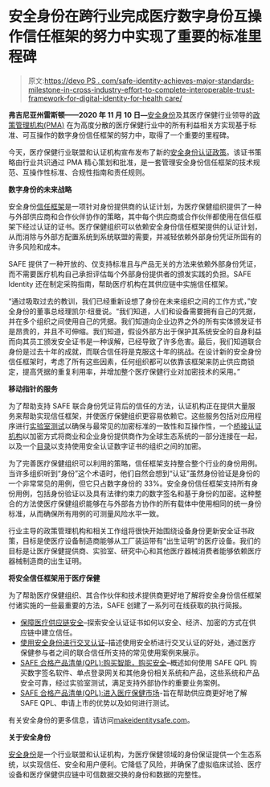# 安全身份在跨行业完成医疗数字身份互操作信任框架的努力中实现了重要的标准里程碑

> 原文:[https://devo PS . com/safe-identity-achieves-major-standards-milestone-in-cross-industry-effort-to-complete-interoperable-trust-framework-for-digital-identity-for-health care/](https://devops.com/safe-identity-achieves-major-standards-milestone-in-cross-industry-effort-to-complete-interoperable-trust-framework-for-digital-identities-for-healthcare/)

**弗吉尼亚州雷斯顿——2020 年 11 月 10 日—**[安全身份](https://makeidentitysafe.com/)及其医疗保健行业领导的[政策管理机构(PMA)](https://makeidentitysafe.com/policy-management-authority/) 在为高度分散的医疗保健行业中的所有利益相关方实现基于标准、可互操作的数字身份信任框架的努力中，取得了一个重要的里程碑。

今天，医疗保健行业联盟和认证机构宣布发布了新的[安全身份认证政策](https://makeidentitysafe.com/safe-identity-bridge-ca/)。该证书策略由行业共识通过 PMA 精心策划和批准，是一套管理安全身份信任框架的技术规范、互操作性标准、合规性指南和责任规则。

**数字身份的未来战略**

安全身份[信任框架](https://makeidentitysafe.com/trust-framework/)是一项针对身份提供商的认证计划，为医疗保健组织提供了一种与外部供应商和合作伙伴协作的策略，其中每个供应商或合作伙伴都使用在信任框架下经过认证的证书。医疗保健组织可以依赖安全身份信任框架提供的认证计划，从而消除与外部方配置系统到系统联盟的需要，并减轻依赖外部身份凭证所固有的许多风险和成本。

SAFE 提供了一种开放的、仅支持标准且与产品无关的方法来依赖外部身份凭证，而不需要医疗机构自己承担评估每个外部身份提供者的颁发实践的负担。SAFE Identity 还在制定采购指南，帮助医疗机构在其供应链中实施信任框架。

“通过吸取过去的教训，我们已经重新设想了身份在未来组织之间的工作方式，”安全身份的董事总经理凯尔·纽曼说。“我们知道，人们和设备需要拥有自己的凭据，并在多个组织之间使用自己的凭据。我们知道向企业边界之外的所有实体颁发证书是昂贵的，并且不可伸缩。我们知道，假设外部方出于保护其系统安全的自身利益而向其员工颁发安全证书是一种误解，已经导致了许多危害。最后，我们知道联合身份是过去十年的成就，而联合信任将是克服这十年的挑战。在设计新的安全身份信任框架时，考虑了所有这些因素，任何组织都可以依靠该框架来防止供应商锁定，提高凭据的重复利用率，并增加整个医疗保健行业对加密技术的采用。”

**移动指针的服务**

为了帮助支持 SAFE 联合身份凭证背后的信任的方法，认证机构正在提供大量服务来帮助实现信任框架，并使医疗保健组织更容易依赖它。这些服务包括对应用程序进行[实验室测试](https://makeidentitysafe.com/qpl/)以确保与最常见的加密标准的一致性和互操作性，一个[桥接认证机构](https://makeidentitysafe.com/safe-identity-bridge-ca/)以加密方式将商业和企业身份提供商作为全球生态系统的一部分连接在一起，以及一个[目录](https://makeidentitysafe.com/safe-global-encryption-directory/)以支持使用安全认证数字证书的组织之间的加密。

为了完善医疗保健组织可以利用的策略，信任框架支持整合整个行业的身份用例。当许多组织听到“身份”这个术语时，他们自然会想到“认证”虽然身份验证是身份的一个非常常见的用例，但它只占数字身份的 33%。安全身份信任框架支持所有身份用例，包括身份验证以及具有法律约束力的数字签名和基于身份的加密。这种整合的方法使医疗保健组织能够在与外部各方协作的所有载体中使用相同的统一身份标准，从而确保所有用例的可测量风险水平一致。

行业主导的政策管理机构和相关工作组将很快开始围绕设备身份更新安全证书政策，目标是使医疗设备制造商能够从工厂装运带有“出生证明”的医疗设备。我们的目标是让医疗保健提供商、实验室、研究中心和其他医疗器械消费者能够依赖医疗器械制造商的出生证明。

**将安全信任框架用于医疗保健**

为了帮助医疗保健组织、其合作伙伴和技术提供商更好地了解将安全身份信任框架付诸实施的一些最重要的方法，SAFE 创建了一系列可在线获取的执行简报。

*   [保障医疗供应链安全](http://makeidentitysafe.com/download/supply-chain-pamphlet/)–探索安全认证证书如何以安全、经济、加密的方式在供应链中建立信任。
*   [使用安全身份进行交叉认证](http://makeidentitysafe.com/download/cross-certification-pamphlet/)–描述使用安全桥进行交叉认证的好处，通过医疗保健参与者之间的联合信任所支持的常见使用案例来展示。
*   [SAFE 合格产品清单(QPL):购买智能，购买安全](http://makeidentitysafe.com/download/qpl-pamphlet-rps/)–概述如何使用 SAFE QPL 购买数字签名软件、单点登录网关和其他身份相关系统和产品，这些系统和产品安全可靠，经过实验室测试，满足支持外部协作的重要业务案例。
*   [SAFE 合格产品清单(QPL):进入医疗保健市场](http://makeidentitysafe.com/download/qpl-pamphlet-vendors/)-旨在帮助供应商更好地了解 SAFE QPL、申请上市的优势以及如何进行测试。

有关安全身份的更多信息，请访问[makeidentitysafe.com](https://makeidentitysafe.com/)。

**关于安全身份**

[安全身份](https://makeidentitysafe.com/)是一个行业联盟和认证机构，为医疗保健领域的身份保证提供一个生态系统，以实现信任、安全和用户便利。它降低了风险，并确保了虚拟临床试验、医疗设备和医疗保健供应链中可信数据交换的身份和数据的完整性。